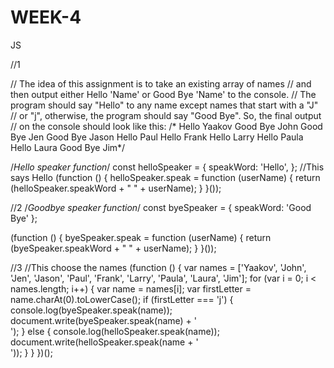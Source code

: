 # WEEK-4
JS

//1

// The idea of this assignment is to take an existing array of names
// and then output either Hello 'Name' or Good Bye 'Name' to the console.
// The program should say "Hello" to any name except names that start with a "J"
// or "j", otherwise, the program should say "Good Bye". So, the final output
// on the console should look like this:
/*
Hello Yaakov
Good Bye John
Good Bye Jen
Good Bye Jason
Hello Paul
Hello Frank
Hello Larry
Hello Paula
Hello Laura
Good Bye Jim*/

/*Hello speaker function*/
const helloSpeaker = {
	speakWord: 'Hello',	
};
//This says Hello
(function () {
	helloSpeaker.speak = function (userName) {
		return (helloSpeaker.speakWord + " " + userName);
	}
}());


//2
/*Goodbye speaker function*/
const byeSpeaker = {
	speakWord: 'Good Bye'
};

(function () {
	byeSpeaker.speak = function (userName) {
		return (byeSpeaker.speakWord + " " + userName);
	}
}());

//3
//This choose the names
(function () {
	var names = ['Yaakov', 'John', 'Jen', 'Jason', 'Paul', 'Frank', 'Larry', 'Paula', 'Laura', 'Jim'];
	for (var i = 0; i < names.length; i++) {
		var name = names[i];
		var firstLetter = name.charAt(0).toLowerCase();
		if (firstLetter === 'j') {
			console.log(byeSpeaker.speak(name));
			document.write(byeSpeaker.speak(name) + '<br>');
		} else {
			console.log(helloSpeaker.speak(name));
			document.write(helloSpeaker.speak(name + '<br>'));
		}
	}
})();
